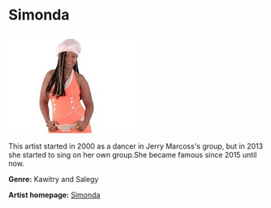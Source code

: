 # Simonda

![Image of simonda](simonda.jpg)

This artist started in 2000 as a dancer in Jerry Marcoss's group, but in 2013 she started to sing on her own group.She became famous since 2015 until now.

**Genre:** Kawitry and Salegy

**Artist homepage:** [Simonda](https://web.facebook.com/pg/Simonda-Valera-1650963415191704/posts/)
